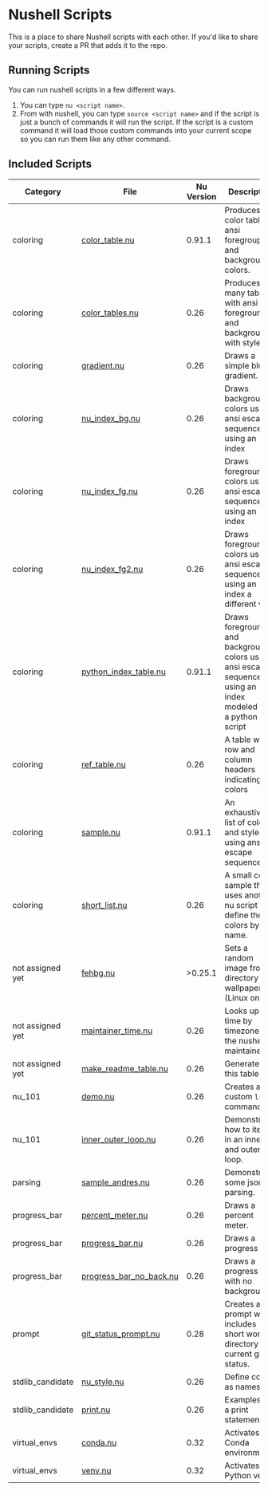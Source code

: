 # Nushell Scripts

This is a place to share Nushell scripts with each other. If you'd like to share your scripts, create a PR that adds it to the repo.

## Running Scripts

You can run nushell scripts in a few different ways.

1. You can type `nu <script name>`.
2. From with nushell, you can type `source <script name>` and if the script is just a bunch of commands it will run the script. If the script is a custom command it will load those custom commands into your current scope so you can run them like any other command.

## Included Scripts

| Category         | File                                                      | Nu Version | Description |
| ---------------- | --------------------------------------------------------- | ---------- | ----------- |
| coloring         | [color_table.nu](./coloring/color_table.nu)               | 0.91.1     | Produces a color table of ansi foregroupd and background colors.        |
| coloring         | [color_tables.nu](./coloring/color_tables.nu)             | 0.26       | Produces many tables with ansi foreground and background with styles        |
| coloring         | [gradient.nu](./coloring/gradient.nu)                     | 0.26       | Draws a simple blue gradient.        |
| coloring         | [nu_index_bg.nu](./coloring/nu_index_bg.nu)               | 0.26       | Draws background colors using ansi escape sequences using an index        |
| coloring         | [nu_index_fg.nu](./coloring/nu_index_fg.nu)               | 0.26       | Draws foreground colors using ansi escape sequences using an index        |
| coloring         | [nu_index_fg2.nu](./coloring/nu_index_fg2.nu)             | 0.26       | Draws foreground colors using ansi escape sequences using an index a different way       |
| coloring         | [python_index_table.nu](./coloring/python_index_table.nu) | 0.91.1     | Draws foreground and background colors using ansi escape sequences using an index modeled after a python script        |
| coloring         | [ref_table.nu](./coloring/ref_table.nu)                   | 0.26       | A table with row and column headers indicating the colors        |
| coloring         | [sample.nu](./coloring/sample.nu)                         | 0.91.1     | An exhaustive list of colors and styles using ansi escape sequences        |
| coloring         | [short_list.nu](./coloring/short_list.nu)                 | 0.26       | A small color sample that uses another nu script to define the colors by name.        |
| not assigned yet | [fehbg.nu](./fehbg.nu)                                    | >0.25.1    | Sets a random image from a directory as a wallpaper (Linux only)        |
| not assigned yet | [maintainer_time.nu](./maintainer_time.nu)                | 0.26       | Looks up time by timezone for the nushell maintainers        |
| not assigned yet | [make_readme_table.nu](./make_readme_table.nu)            | 0.26       | Generates this table.        |
| nu_101           | [demo.nu](./nu_101/demo.nu)                               | 0.26       | Creates a custom `ls` command        |
| nu_101           | [inner_outer_loop.nu](./nu_101/inner_outer_loop.nu)       | 0.26       | Demonstrates how to iterate in an inner and outer loop.        |
| parsing          | [sample_andres.nu](./parsing/sample_andres.nu)            | 0.26       | Demonstrates some json parsing.        |
| progress_bar | [percent_meter.nu](./progress_bar/percent_meter.nu)                    | 0.26       | Draws a percent meter.        |
| progress_bar | [progress_bar.nu](./progress_bar/progress_bar.nu)                      | 0.26       | Draws a progress bar        |
| progress_bar | [progress_bar_no_back.nu](./progress_bar/progress_bar_no_back.nu)      | 0.26       | Draws a progress bar with no background        |
| prompt           | [git_status_prompt.nu](./prompt/git_status_prompt.nu)     | 0.28       | Creates a prompt which includes short working directory and current git status.        |
| stdlib_candidate | [nu_style.nu](./stdlib_candidate/nu_style.nu)             | 0.26       | Define colors as names.        |
| stdlib_candidate | [print.nu](./stdlib_candidate/print.nu)                   | 0.26       | Examples of a print statement.        |
| virtual_envs     | [conda.nu](./virtual_environments/conda.nu)               | 0.32       | Activates a Conda environment. |
| virtual_envs     | [venv.nu](./virtual_environments/venv.nu)                 | 0.32       | Activates a Python venv. |
